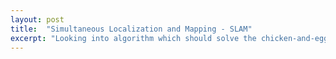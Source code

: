 ```yaml
---
layout: post
title:  "Simultaneous Localization and Mapping - SLAM"
excerpt: "Looking into algorithm which should solve the chicken-and-egg problem of an autonomous agent localising itself in an unknown environment while mapping this environment at the same time."
---
```

